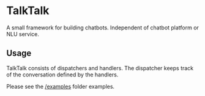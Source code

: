 # TalkTalk

A small framework for building chatbots. Independent of chatbot platform or NLU service.

## Usage

TalkTalk consists of dispatchers and handlers. The dispatcher keeps track of the conversation defined by the handlers.

Please see the [/examples](/examples) folder examples.
